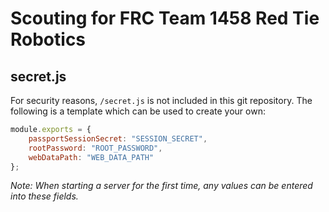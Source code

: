 # Scouting for FRC Team 1458 Red Tie Robotics

## secret.js
For security reasons, `/secret.js` is not included in this git repository. The following is a template which can be used to create your own:

```javascript
module.exports = {
    passportSessionSecret: "SESSION_SECRET",
    rootPassword: "ROOT_PASSWORD",
    webDataPath: "WEB_DATA_PATH"
};
```

*Note: When starting a server for the first time, any values can be entered into these fields.*